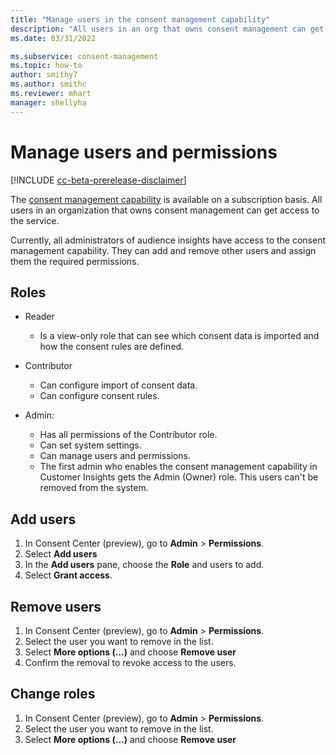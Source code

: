 ```yaml
---
title: "Manage users in the consent management capability"
description: "All users in an org that owns consent management can get access to the service. Admins add users and assign them the required permissions in audience insights."
ms.date: 03/31/2022

ms.subservice: consent-management
ms.topic: how-to
author: smithy7
ms.author: smithc
ms.reviewer: mhart
manager: shellyha
---
```


# Manage users and permissions

[!INCLUDE [cc-beta-prerelease-disclaimer](includes/cc-beta-prerelease-disclaimer.md)]

The [consent management capability](overview.md) is available on a subscription basis. All users in an organization that owns consent management can get access to the service. 

Currently, all administrators of audience insights have access to the consent management capability. They can add and remove other users and assign them the required permissions.

## Roles

- Reader
    - Is a view-only role that can see which consent data is imported and how the consent rules are defined. 

- Contributor
    - Can configure import of consent data.
    - Can configure consent rules.

- Admin: 
    - Has all permissions of the Contributor role.
    - Can set system settings.
    - Can manage users and permissions.
    - The first admin who enables the consent management capability in Customer Insights gets the Admin (Owner) role. This users can't be removed from the system.

## Add users

1. In Consent Center (preview), go to **Admin** > **Permissions**.
1. Select **Add users**
1. In the **Add users** pane, choose the **Role** and users to add. 
1. Select **Grant access**. 

## Remove users

1. In Consent Center (preview), go to **Admin** > **Permissions**.
1. Select the user you want to remove in the list.
1. Select **More options (...)** and choose **Remove user**
1. Confirm the removal to revoke access to the users.
 <!-- guess-->

## Change roles

1. In Consent Center (preview), go to **Admin** > **Permissions**.
1. Select the user you want to remove in the list.
1. Select **More options (...)** and choose **Remove user**

